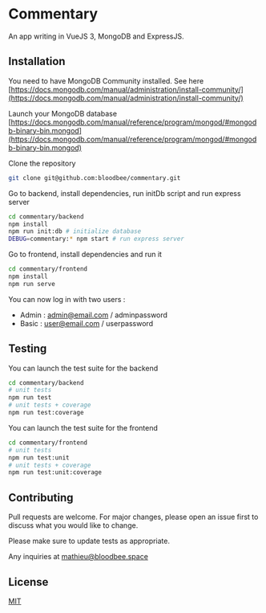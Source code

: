 # Commentary

An app writing in VueJS 3, MongoDB and ExpressJS.

## Installation

You need to have MongoDB Community installed. See here [https://docs.mongodb.com/manual/administration/install-community/](https://docs.mongodb.com/manual/administration/install-community/)

Launch your MongoDB database [https://docs.mongodb.com/manual/reference/program/mongod/#mongodb-binary-bin.mongod](https://docs.mongodb.com/manual/reference/program/mongod/#mongodb-binary-bin.mongod)


Clone the repository
```bash
git clone git@github.com:bloodbee/commentary.git
```

Go to backend, install dependencies, run initDb script and run express server
```bash
cd commentary/backend
npm install
npm run init:db # initialize database
DEBUG=commentary:* npm start # run express server
```

Go to frontend, install dependencies and run it
```bash
cd commentary/frontend
npm install
npm run serve
```

You can now log in with two users :
- Admin : admin@email.com / adminpassword
- Basic : user@email.com / userpassword

## Testing
You can launch the test suite for the backend
```bash
cd commentary/backend
# unit tests
npm run test
# unit tests + coverage
npm run test:coverage
```

You can launch the test suite for the frontend
```bash
cd commentary/frontend
# unit tests
npm run test:unit
# unit tests + coverage
npm run test:unit:coverage
```

## Contributing
Pull requests are welcome. For major changes, please open an issue first to discuss what you would like to change.

Please make sure to update tests as appropriate.

Any inquiries at mathieu@bloodbee.space

## License
[MIT](https://choosealicense.com/licenses/mit/)